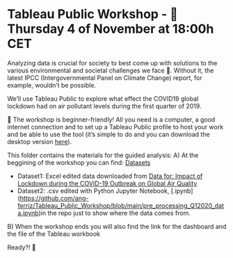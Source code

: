 # Tableau Public Workshop - 📍 Thursday 4 of November at 18:00h CET

Analyzing data is crucial for society to best come up with solutions to the various environmental and societal challenges we face 🎯. Without it, the latest IPCC (Intergovernmental Panel on Climate Change) report, for example, wouldn’t be possible.

We’ll use Tableau Public to explore what effect the COVID19 global lockdown had on air pollutant levels during the first quarter of 2019.

📌 The workshop is beginner-friendly! All you need is a computer, a good internet connection and to set up a Tableau Public profile to host your work and be able to use the tool (it’s simple to do and you can download the desktop version [here](https://public.tableau.com/s/)).

This folder contains the materials for the guided analysis:
A) At the beggining of the workshop you can find: 
[Datasets](https://github.com/ang-ferriz/Tableau_Public_Workshop/tree/main/Tableau_Public_Workshop/Datasets)
-  Dataset1: Excel edited data downloaded from [Data for: Impact of Lockdown during the COVID-19 Outbreak on Global Air Quality](https://data.mendeley.com/datasets/wwjnw24xvk/1)
- Dataset2: .csv edited with Python Jupyter Notebook, [.ipynb] (https://github.com/ang-ferriz/Tableau_Public_Workshop/blob/main/pre_processing_Q12020_data.ipynb)in the repo just to show where the data comes from.
            
B) When the workshop ends you will also find the link for the dashboard and the file of the Tableau workbook

Ready?! 🙌

